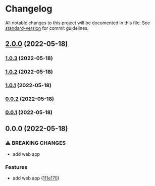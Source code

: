# Changelog

All notable changes to this project will be documented in this file. See [standard-version](https://github.com/conventional-changelog/standard-version) for commit guidelines.

## [2.0.0](https://github.com/eLucis198/ChangelogExample/compare/v1.0.3...v2.0.0) (2022-05-18)

### [1.0.3](https://github.com/eLucis198/ChangelogExample/compare/v1.0.2...v1.0.3) (2022-05-18)

### [1.0.2](https://github.com/eLucis198/ChangelogExample/compare/v1.0.1...v1.0.2) (2022-05-18)

### [1.0.1](https://github.com/eLucis198/ChangelogExample/compare/v0.0.2...v1.0.1) (2022-05-18)

### [0.0.2](https://github.com/eLucis198/ChangelogExample/compare/v0.0.1...v0.0.2) (2022-05-18)

### [0.0.1](https://github.com/eLucis198/ChangelogExample/compare/v0.0.0...v0.0.1) (2022-05-18)

## 0.0.0 (2022-05-18)


### ⚠ BREAKING CHANGES

* add web app

### Features

* add web app ([111e170](https://github.com/eLucis198/ChangelogExample/commit/111e17009bb3815ec52eacaa4f69e19f7757bb97))
